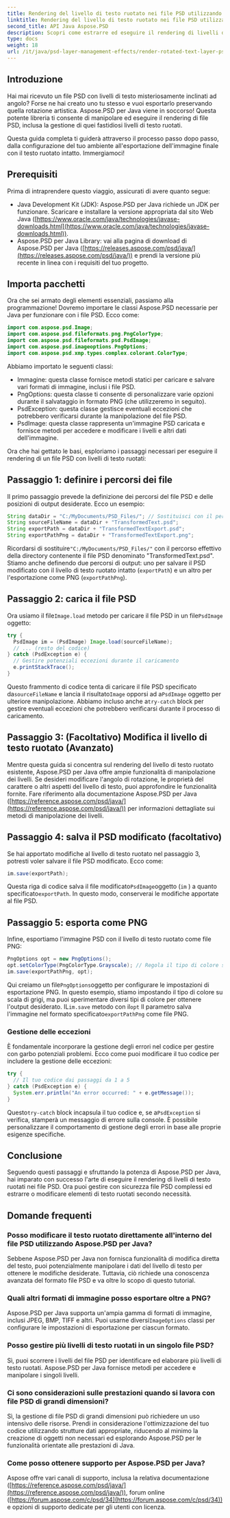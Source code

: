 ```yaml
---
title: Rendering del livello di testo ruotato nei file PSD utilizzando Java
linktitle: Rendering del livello di testo ruotato nei file PSD utilizzando Java
second_title: API Java Aspose.PSD
description: Scopri come estrarre ed eseguire il rendering di livelli di testo ruotati da file PSD utilizzando Aspose.PSD per Java. Questa guida passo passo copre tutto, dalla configurazione all'esportazione.
type: docs
weight: 18
url: /it/java/psd-layer-management-effects/render-rotated-text-layer-psd/
---
```

## Introduzione

Hai mai ricevuto un file PSD con livelli di testo misteriosamente inclinati ad angolo? Forse ne hai creato uno tu stesso e vuoi esportarlo preservando quella rotazione artistica. Aspose.PSD per Java viene in soccorso! Questa potente libreria ti consente di manipolare ed eseguire il rendering di file PSD, inclusa la gestione di quei fastidiosi livelli di testo ruotati. 

Questa guida completa ti guiderà attraverso il processo passo dopo passo, dalla configurazione del tuo ambiente all'esportazione dell'immagine finale con il testo ruotato intatto. Immergiamoci!

## Prerequisiti

Prima di intraprendere questo viaggio, assicurati di avere quanto segue:

- Java Development Kit (JDK): Aspose.PSD per Java richiede un JDK per funzionare. Scaricare e installare la versione appropriata dal sito Web Java ([https://www.oracle.com/java/technologies/javase-downloads.html](https://www.oracle.com/java/technologies/javase-downloads.html)).
- Aspose.PSD per Java Library: vai alla pagina di download di Aspose.PSD per Java ([https://releases.aspose.com/psd/java/](https://releases.aspose.com/psd/java/)) e prendi la versione più recente in linea con i requisiti del tuo progetto.

## Importa pacchetti

Ora che sei armato degli elementi essenziali, passiamo alla programmazione! Dovremo importare le classi Aspose.PSD necessarie per Java per funzionare con i file PSD. Ecco come:

```java
import com.aspose.psd.Image;
import com.aspose.psd.fileformats.png.PngColorType;
import com.aspose.psd.fileformats.psd.PsdImage;
import com.aspose.psd.imageoptions.PngOptions;
import com.aspose.psd.xmp.types.complex.colorant.ColorType;
```

Abbiamo importato le seguenti classi:

- Immagine: questa classe fornisce metodi statici per caricare e salvare vari formati di immagine, inclusi i file PSD.
- PngOptions: questa classe ti consente di personalizzare varie opzioni durante il salvataggio in formato PNG (che utilizzeremo in seguito).
- PsdException: questa classe gestisce eventuali eccezioni che potrebbero verificarsi durante la manipolazione del file PSD.
- PsdImage: questa classe rappresenta un'immagine PSD caricata e fornisce metodi per accedere e modificare i livelli e altri dati dell'immagine.

Ora che hai gettato le basi, esploriamo i passaggi necessari per eseguire il rendering di un file PSD con livelli di testo ruotati:

## Passaggio 1: definire i percorsi dei file

Il primo passaggio prevede la definizione dei percorsi del file PSD e delle posizioni di output desiderate. Ecco un esempio:

```java
String dataDir = "C:/MyDocuments/PSD_Files/"; // Sostituisci con il percorso effettivo della directory
String sourceFileName = dataDir + "TransformedText.psd";
String exportPath = dataDir + "TransformedTextExport.psd";
String exportPathPng = dataDir + "TransformedTextExport.png";
```

Ricordarsi di sostituire`"C:/MyDocuments/PSD_Files/"` con il percorso effettivo della directory contenente il file PSD denominato "TransformedText.psd". Stiamo anche definendo due percorsi di output: uno per salvare il PSD modificato con il livello di testo ruotato intatto (`exportPath`) e un altro per l'esportazione come PNG (`exportPathPng`).

## Passaggio 2: carica il file PSD

 Ora usiamo il file`Image.load` metodo per caricare il file PSD in un file`PsdImage` oggetto:

```java
try {
  PsdImage im = (PsdImage) Image.load(sourceFileName);
  // ... (resto del codice)
} catch (PsdException e) {
  // Gestire potenziali eccezioni durante il caricamento
  e.printStackTrace();
}
```

 Questo frammento di codice tenta di caricare il file PSD specificato da`sourceFileName` e lancia il risultato`Image` opporsi ad a`PsdImage` oggetto per ulteriore manipolazione. Abbiamo incluso anche a`try-catch` block per gestire eventuali eccezioni che potrebbero verificarsi durante il processo di caricamento.

## Passaggio 3: (Facoltativo) Modifica il livello di testo ruotato (Avanzato)

Mentre questa guida si concentra sul rendering del livello di testo ruotato esistente, Aspose.PSD per Java offre ampie funzionalità di manipolazione dei livelli. Se desideri modificare l'angolo di rotazione, le proprietà del carattere o altri aspetti del livello di testo, puoi approfondire le funzionalità fornite. Fare riferimento alla documentazione Aspose.PSD per Java ([https://reference.aspose.com/psd/java/](https://reference.aspose.com/psd/java/)) per informazioni dettagliate sui metodi di manipolazione dei livelli.

## Passaggio 4: salva il PSD modificato (facoltativo)

Se hai apportato modifiche al livello di testo ruotato nel passaggio 3, potresti voler salvare il file PSD modificato. Ecco come:

```java
im.save(exportPath);
```

 Questa riga di codice salva il file modificato`PsdImage`oggetto (`im` ) a quanto specificato`exportPath`. In questo modo, conserverai le modifiche apportate al file PSD.

## Passaggio 5: esporta come PNG

Infine, esportiamo l'immagine PSD con il livello di testo ruotato come file PNG:

```java
PngOptions opt = new PngOptions();
opt.setColorType(PngColorType.Grayscale); // Regola il tipo di colore secondo necessità
im.save(exportPathPng, opt);
```

 Qui creiamo un file`PngOptions`oggetto per configurare le impostazioni di esportazione PNG. In questo esempio, stiamo impostando il tipo di colore su scala di grigi, ma puoi sperimentare diversi tipi di colore per ottenere l'output desiderato. IL`im.save` metodo con il`opt` Il parametro salva l'immagine nel formato specificato`exportPathPng` come file PNG.

### Gestione delle eccezioni

È fondamentale incorporare la gestione degli errori nel codice per gestire con garbo potenziali problemi. Ecco come puoi modificare il tuo codice per includere la gestione delle eccezioni:

```java
try {
  // Il tuo codice dai passaggi da 1 a 5
} catch (PsdException e) {
  System.err.println("An error occurred: " + e.getMessage());
}
```

 Questo`try-catch` block incapsula il tuo codice e, se a`PsdException` si verifica, stamperà un messaggio di errore sulla console. È possibile personalizzare il comportamento di gestione degli errori in base alle proprie esigenze specifiche.

## Conclusione

Seguendo questi passaggi e sfruttando la potenza di Aspose.PSD per Java, hai imparato con successo l'arte di eseguire il rendering di livelli di testo ruotati nei file PSD. Ora puoi gestire con sicurezza file PSD complessi ed estrarre o modificare elementi di testo ruotati secondo necessità.

## Domande frequenti

### Posso modificare il testo ruotato direttamente all'interno del file PSD utilizzando Aspose.PSD per Java?

Sebbene Aspose.PSD per Java non fornisca funzionalità di modifica diretta del testo, puoi potenzialmente manipolare i dati del livello di testo per ottenere le modifiche desiderate. Tuttavia, ciò richiede una conoscenza avanzata del formato file PSD e va oltre lo scopo di questo tutorial.

### Quali altri formati di immagine posso esportare oltre a PNG?

 Aspose.PSD per Java supporta un'ampia gamma di formati di immagine, inclusi JPEG, BMP, TIFF e altri. Puoi usarne diversi`ImageOptions` classi per configurare le impostazioni di esportazione per ciascun formato.

### Posso gestire più livelli di testo ruotati in un singolo file PSD?

Sì, puoi scorrere i livelli del file PSD per identificare ed elaborare più livelli di testo ruotati. Aspose.PSD per Java fornisce metodi per accedere e manipolare i singoli livelli.

### Ci sono considerazioni sulle prestazioni quando si lavora con file PSD di grandi dimensioni?

Sì, la gestione di file PSD di grandi dimensioni può richiedere un uso intensivo delle risorse. Prendi in considerazione l'ottimizzazione del tuo codice utilizzando strutture dati appropriate, riducendo al minimo la creazione di oggetti non necessari ed esplorando Aspose.PSD per le funzionalità orientate alle prestazioni di Java.

### Come posso ottenere supporto per Aspose.PSD per Java?

Aspose offre vari canali di supporto, inclusa la relativa documentazione ([https://reference.aspose.com/psd/java/](https://reference.aspose.com/psd/java/)), forum online ([https://forum.aspose.com/c/psd/34](https://forum.aspose.com/c/psd/34)) e opzioni di supporto dedicate per gli utenti con licenza.